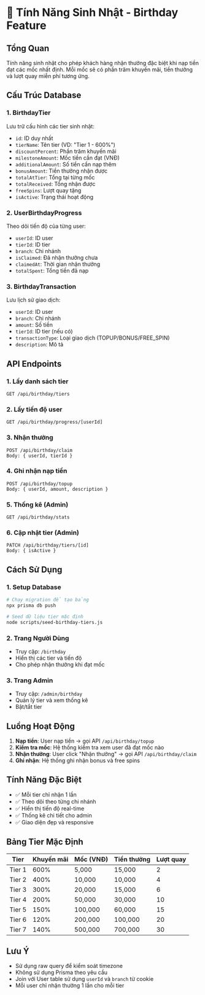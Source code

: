 # 🎂 Tính Năng Sinh Nhật - Birthday Feature

## Tổng Quan

Tính năng sinh nhật cho phép khách hàng nhận thưởng đặc biệt khi nạp tiền đạt các mốc nhất định. Mỗi mốc sẽ có phần trăm khuyến mãi, tiền thưởng và lượt quay miễn phí tương ứng.

## Cấu Trúc Database

### 1. BirthdayTier
Lưu trữ cấu hình các tier sinh nhật:
- `id`: ID duy nhất
- `tierName`: Tên tier (VD: "Tier 1 - 600%")
- `discountPercent`: Phần trăm khuyến mãi
- `milestoneAmount`: Mốc tiền cần đạt (VNĐ)
- `additionalAmount`: Số tiền cần nạp thêm
- `bonusAmount`: Tiền thưởng nhận được
- `totalAtTier`: Tổng tại từng mốc
- `totalReceived`: Tổng nhận được
- `freeSpins`: Lượt quay tặng
- `isActive`: Trạng thái hoạt động

### 2. UserBirthdayProgress
Theo dõi tiến độ của từng user:
- `userId`: ID user
- `tierId`: ID tier
- `branch`: Chi nhánh
- `isClaimed`: Đã nhận thưởng chưa
- `claimedAt`: Thời gian nhận thưởng
- `totalSpent`: Tổng tiền đã nạp

### 3. BirthdayTransaction
Lưu lịch sử giao dịch:
- `userId`: ID user
- `branch`: Chi nhánh
- `amount`: Số tiền
- `tierId`: ID tier (nếu có)
- `transactionType`: Loại giao dịch (TOPUP/BONUS/FREE_SPIN)
- `description`: Mô tả

## API Endpoints

### 1. Lấy danh sách tier
```
GET /api/birthday/tiers
```

### 2. Lấy tiến độ user
```
GET /api/birthday/progress/[userId]
```

### 3. Nhận thưởng
```
POST /api/birthday/claim
Body: { userId, tierId }
```

### 4. Ghi nhận nạp tiền
```
POST /api/birthday/topup
Body: { userId, amount, description }
```

### 5. Thống kê (Admin)
```
GET /api/birthday/stats
```

### 6. Cập nhật tier (Admin)
```
PATCH /api/birthday/tiers/[id]
Body: { isActive }
```

## Cách Sử Dụng

### 1. Setup Database
```bash
# Chạy migration để tạo bảng
npx prisma db push

# Seed dữ liệu tier mặc định
node scripts/seed-birthday-tiers.js
```

### 2. Trang Người Dùng
- Truy cập: `/birthday`
- Hiển thị các tier và tiến độ
- Cho phép nhận thưởng khi đạt mốc

### 3. Trang Admin
- Truy cập: `/admin/birthday`
- Quản lý tier và xem thống kê
- Bật/tắt tier

## Luồng Hoạt Động

1. **Nạp tiền**: User nạp tiền → gọi API `/api/birthday/topup`
2. **Kiểm tra mốc**: Hệ thống kiểm tra xem user đã đạt mốc nào
3. **Nhận thưởng**: User click "Nhận thưởng" → gọi API `/api/birthday/claim`
4. **Ghi nhận**: Hệ thống ghi nhận bonus và free spins

## Tính Năng Đặc Biệt

- ✅ Mỗi tier chỉ nhận 1 lần
- ✅ Theo dõi theo từng chi nhánh
- ✅ Hiển thị tiến độ real-time
- ✅ Thống kê chi tiết cho admin
- ✅ Giao diện đẹp và responsive

## Bảng Tier Mặc Định

| Tier | Khuyến mãi | Mốc (VNĐ) | Tiền thưởng | Lượt quay |
|------|------------|-----------|-------------|-----------|
| Tier 1 | 600% | 5,000 | 15,000 | 2 |
| Tier 2 | 400% | 10,000 | 10,000 | 4 |
| Tier 3 | 300% | 20,000 | 15,000 | 6 |
| Tier 4 | 200% | 50,000 | 30,000 | 10 |
| Tier 5 | 150% | 100,000 | 60,000 | 15 |
| Tier 6 | 120% | 200,000 | 100,000 | 20 |
| Tier 7 | 140% | 500,000 | 700,000 | 30 |

## Lưu Ý

- Sử dụng raw query để kiểm soát timezone
- Không sử dụng Prisma theo yêu cầu
- Join với User table sử dụng `userId` và `branch` từ cookie
- Mỗi user chỉ nhận thưởng 1 lần cho mỗi tier 